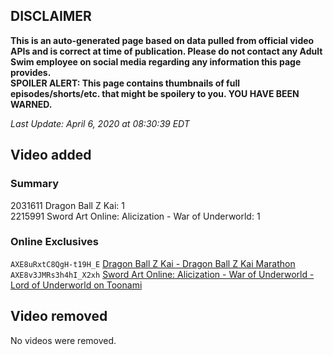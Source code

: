 ## DISCLAIMER
**This is an auto-generated page based on data pulled from official video APIs and is correct at time of publication. Please do not contact any Adult Swim employee on social media regarding any information this page provides.**  
**SPOILER ALERT: This page contains thumbnails of full episodes/shorts/etc. that might be spoilery to you. YOU HAVE BEEN WARNED.**  

_Last Update: April 6, 2020 at 08:30:39 EDT_
## Video added
### Summary
2031611 Dragon Ball Z Kai: 1  
2215991 Sword Art Online: Alicization - War of Underworld: 1  
### Online Exclusives
`AXE8uRxtC8QgH-t19H_E` [Dragon Ball Z Kai - Dragon Ball Z Kai Marathon](https://www.adultswim.com/videos/dragon-ball-z-kai/dragon-ball-z-kai-marathon)  
`AXE8v3JMRs3h4hI_X2xh` [Sword Art Online: Alicization - War of Underworld - Lord of Underworld on Toonami](https://www.adultswim.com/videos/sword-art-online-alicization-war-of-underworld/lord-of-underworld-on-toonami)  
## Video removed
No videos were removed.  
